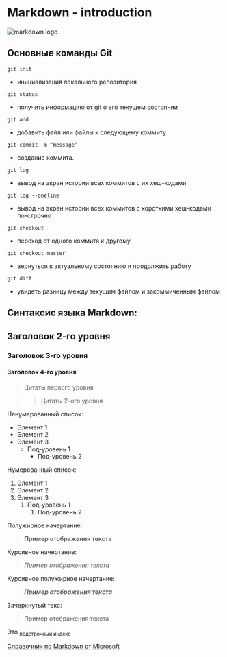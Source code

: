 # Markdown - introduction

![markdown logo](../git/markdown_logo.png)

## Основные команды Git
``` 
git init
```
* инициализация локального репозитория

```
git status
```
* получить информацию от git о его текущем состоянии
```
git add
```
* добавить файл или файлы к следующему коммиту
```
git commit -m “message”
```
* создание коммита.
```
git log
```
* вывод на экран истории всех коммитов с их хеш-кодами
```
git log --oneline
```
* вывод на экран истории всех коммитов с короткими хеш-кодами по-строчно
```
git checkout
```
* переход от одного коммита к другому
```
git checkout master
```
* вернуться к актуальному состоянию и продолжить работу
```
git diff
```
* увидеть разницу между текущим файлом и закоммиченным файлом

## Синтаксис языка Markdown:
## 
## Заголовок 2-го уровня
### Заголовок 3-го уровня
#### Заголовок 4-го уровня

> Цитаты первого уровня

>> Цитаты 2-ого уровня

Ненумерованный список:

* Элемент 1
* Элемент 2
* Элемент 3
  * Под-уровень 1
    * Под-уровень 2

Нумерованный список:

1. Элемент 1
2. Элемент 2
3. Элемент 3
   1. Под-уровень 1
      1. Под-уровень 2


Полужирное начертание:
> **Пример отображения текста**

Курсивное начертание:
> *Пример отображения текста*

Курсивное полужирное начертание:
> ***Пример отображения текста***

Зачеркнутый текс:
> ~~Пример отображения текста~~

Это <sub>подстрочный индекс</sub>

[Справочник по Markdown от Microsoft](https://learn.microsoft.com/ru-ru/contribute/content/markdown-reference)